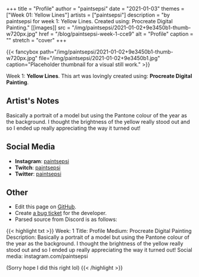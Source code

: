 +++
title =       "Profile"
author =      "paintsepsi"
date =        "2021-01-03"
themes =      ["Week 01: Yellow Lines"]
artists =     ["paintsepsi"]
description = "by paintsepsi for week 1: Yellow Lines. Created using: Procreate Digital Painting."
[[images]]
      src = "/img/paintsepsi/2021-01-02+9e3450b1-thumb-w720px.jpg"
      href = "/blog/paintsepsi-week-1-cce9"
      alt = "Profile"
      caption = ""
      stretch = "cover"
+++

{{< fancybox path="/img/paintsepsi/2021-01-02+9e3450b1-thumb-w720px.jpg" file="/img/paintsepsi/2021-01-02+9e3450b1.jpg" caption="Placeholder thumbnail for a visual still work." >}}


Week 1: **Yellow Lines**. This art was lovingly created using: **Procreate Digital Painting**.

## Artist's Notes

Basically a portrait of a model but using the Pantone colour of the year as the background. I thought the brightness of the yellow really stood out and so I ended up really appreciating the way it turned out!

## Social Media

- **Instagram**: <a href='https://instagram.com/paintsepsi' target='_blank'>paintsepsi</a>
- **Twitch**: <a href='https://twitch.tv/paintsepsi' target='_blank'>paintsepsi</a>
- **Twitter**: <a href='https://twitter.com/paintsepsi' target='_blank'>paintsepsi</a>

## Other

- Edit this page on [GitHub](https://github.com/teaminkling/web-refresh/edit/main/content/blog/paintsepsi-week-1-cce9.md).
- Create [a bug ticket](https://github.com/teaminkling/web-refresh/issues/new?assignees=&labels=bug&template=problem-report.md&title=) for the developer.
- Parsed source from Discord is as follows:

{{< highlight txt >}}
Week: 1
Title: Profile
Medium: Procreate Digital Painting
Description: Basically a portrait of a model but using the Pantone colour of the year as the background. I thought the brightness of the yellow really stood out and so I ended up really appreciating the way it turned out! 
Social media: instagram.com/paintsepsi

(Sorry hope I did this right lol)
{{< /highlight >}}